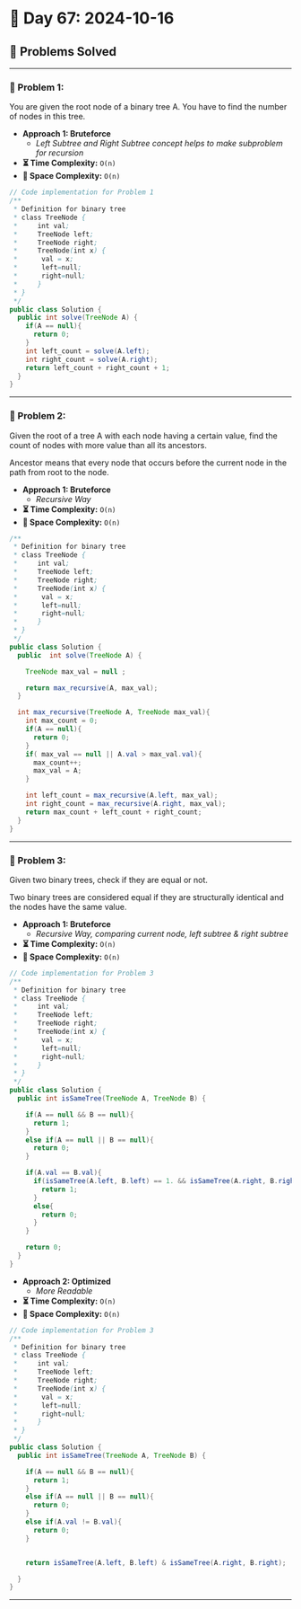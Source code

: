 
# 📅 Day 67: 2024-10-16

## 🚀 Problems Solved

---

### 🧩 Problem 1: 
You are given the root node of a binary tree A. You have to find the number of nodes in this tree.
- **Approach 1: Bruteforce**
  - *Left Subtree and Right Subtree concept helps to make subproblem for recursion*
- **⏳ Time Complexity:** `O(n)`
- **💾 Space Complexity:** `O(n)`

```java
// Code implementation for Problem 1
/**
 * Definition for binary tree
 * class TreeNode {
 *     int val;
 *     TreeNode left;
 *     TreeNode right;
 *     TreeNode(int x) {
 *      val = x;
 *      left=null;
 *      right=null;
 *     }
 * }
 */
public class Solution {
  public int solve(TreeNode A) {
    if(A == null){
      return 0;
    }
    int left_count = solve(A.left);
    int right_count = solve(A.right);
    return left_count + right_count + 1;
  }
}
```
---

### 🧩 Problem 2: 
Given the root of a tree A with each node having a certain value, find the count of nodes with more value than all its ancestors.

Ancestor means that every node that occurs before the current node in the path from root to the node.
- **Approach 1: Bruteforce**
  - *Recursive Way*
- **⏳ Time Complexity:** `O(n)`
- **💾 Space Complexity:** `O(n)`

```java
/**
 * Definition for binary tree
 * class TreeNode {
 *     int val;
 *     TreeNode left;
 *     TreeNode right;
 *     TreeNode(int x) {
 *      val = x;
 *      left=null;
 *      right=null;
 *     }
 * }
 */
public class Solution {
  public  int solve(TreeNode A) {

    TreeNode max_val = null ;

    return max_recursive(A, max_val);
  }

  int max_recursive(TreeNode A, TreeNode max_val){
    int max_count = 0;
    if(A == null){
      return 0;
    }
    if( max_val == null || A.val > max_val.val){
      max_count++;
      max_val = A;
    }

    int left_count = max_recursive(A.left, max_val);
    int right_count = max_recursive(A.right, max_val);
    return max_count + left_count + right_count;
  }
}

```
---

### 🧩 Problem 3: 
Given two binary trees, check if they are equal or not.

Two binary trees are considered equal if they are structurally identical and the nodes have the same value.
- **Approach 1: Bruteforce**
  - *Recursive Way, comparing current node, left subtree & right subtree*
- **⏳ Time Complexity:** `O(n)`
- **💾 Space Complexity:** `O(n)`

```java
// Code implementation for Problem 3
/**
 * Definition for binary tree
 * class TreeNode {
 *     int val;
 *     TreeNode left;
 *     TreeNode right;
 *     TreeNode(int x) {
 *      val = x;
 *      left=null;
 *      right=null;
 *     }
 * }
 */
public class Solution {
  public int isSameTree(TreeNode A, TreeNode B) {

    if(A == null && B == null){
      return 1;
    }
    else if(A == null || B == null){
      return 0;
    }

    if(A.val == B.val){
      if(isSameTree(A.left, B.left) == 1. && isSameTree(A.right, B.right) == 1){
        return 1;
      }
      else{
        return 0;
      }
    }

    return 0;
  }
}

```

- **Approach 2: Optimized**
  - *More Readable*
- **⏳ Time Complexity:** `O(n)`
- **💾 Space Complexity:** `O(n)`

```java
// Code implementation for Problem 3
/**
 * Definition for binary tree
 * class TreeNode {
 *     int val;
 *     TreeNode left;
 *     TreeNode right;
 *     TreeNode(int x) {
 *      val = x;
 *      left=null;
 *      right=null;
 *     }
 * }
 */
public class Solution {
  public int isSameTree(TreeNode A, TreeNode B) {

    if(A == null && B == null){
      return 1;
    }
    else if(A == null || B == null){
      return 0;
    }
    else if(A.val != B.val){
      return 0;
    }


    return isSameTree(A.left, B.left) & isSameTree(A.right, B.right);

  }
}
```

---

